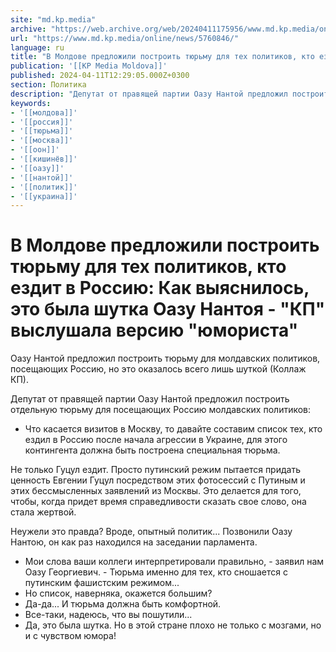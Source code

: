 ```yaml
---
site: "md.kp.media"
archive: "https://web.archive.org/web/20240411175956/www.md.kp.media/online/news/5760846/"
url: "https://www.md.kp.media/online/news/5760846/"
language: ru
title: "В Молдове предложили построить тюрьму для тех политиков, кто ездит в Россию: Как выяснилось, это была шутка Оазу Нантоя - \"КП\" выслушала версию \"юмориста\""
publication: '[[KP Media Moldova]]'
published: 2024-04-11T12:29:05.000Z+0300
section: Политика
description: "Депутат от правящей партии Оазу Нантой предложил построить отдельную тюрьму для посещающих Россию молдавских политиков"
keywords:
- '[[молдова]]'
- '[[россия]]'
- '[[тюрьма]]'
- '[[москва]]'
- '[[оон]]'
- '[[кишинёв]]'
- '[[оазу]]'
- '[[нантой]]'
- '[[политик]]'
- '[[украина]]'
---
```


# В Молдове предложили построить тюрьму для тех политиков, кто ездит в Россию: Как выяснилось, это была шутка Оазу Нантоя - "КП" выслушала версию "юмориста"

Оазу Нантой предложил построить тюрьму для молдавских политиков, посещающих Россию, но это оказалось всего лишь шуткой (Коллаж КП).

Депутат от правящей партии Оазу Нантой предложил построить отдельную тюрьму для посещающих Россию молдавских политиков:

- Что касается визитов в Москву, то давайте составим список тех, кто ездил в Россию после начала агрессии в Украине, для этого контингента должна быть построена специальная тюрьма.

Не только Гуцул ездит. Просто путинский режим пытается придать ценность Евгении Гуцул посредством этих фотосессий с Путиным и этих бессмысленных заявлений из Москвы. Это делается для того, чтобы, когда придет время справедливости сказать свое слово, она стала жертвой.

Неужели это правда? Вроде, опытный политик... Позвонили Оазу Нантою, он как раз находился на заседании парламента.

- Мои слова ваши коллеги интерпретировали правильно, - заявил нам Оазу Георгиевич. - Тюрьма именно для тех, кто сношается с путинским фашистским режимом...
- Но список, наверняка, окажется большим?
- Да-да... И тюрьма должна быть комфортной.
- Все-таки, надеюсь, что вы пошутили...
- Да, это была шутка. Но в этой стране плохо не только с мозгами, но и с чувством юмора!
